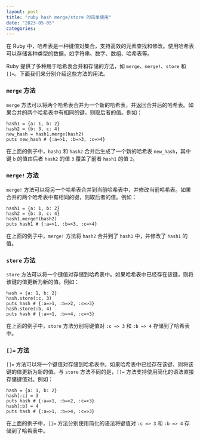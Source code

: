 ```yaml
---
layout: post
title: "ruby hash merge/store 的简单使用"
date: "2023-05-05"
categories: 
---
```

<p>在 Ruby 中，哈希表是一种键值对集合，支持高效的元素查找和修改。使用哈希表可以存储各种类型的数据，如字符串、数字、数组、哈希表等。</p>

<p>Ruby 提供了多种用于哈希表合并和存储的方法，如 <code>merge</code>、<code>merge!</code>、<code>store</code> 和 <code>[]=</code>。下面我们来分别介绍这些方法的用法。</p>

<h3><code>merge</code> 方法</h3>

<p><code>merge</code> 方法可以将两个哈希表合并为一个新的哈希表，并返回合并后的哈希表。如果合并的两个哈希表中有相同的键，则取后者的值。例如：</p>

<pre>
<code>hash1 = {a: 1, b: 2}
hash2 = {b: 3, c: 4}
new_hash = hash1.merge(hash2)
puts new_hash # {:a=&gt;1, :b=&gt;3, :c=&gt;4}</code></pre>

<p>在上面的例子中，<code>hash1</code> 和 <code>hash2</code> 合并后生成了一个新的哈希表 <code>new_hash</code>，其中键 <code>b</code> 的值由后者 <code>hash2</code> 的值 <code>3</code> 覆盖了前者 <code>hash1</code> 的值 <code>2</code>。</p>

<h3><code>merge!</code> 方法</h3>

<p><code>merge!</code> 方法可以将另一个哈希表合并到当前哈希表中，并修改当前哈希表。如果合并的两个哈希表中有相同的键，则取后者的值。例如：</p>

<pre>
<code>hash1 = {a: 1, b: 2}
hash2 = {b: 3, c: 4}
hash1.merge!(hash2)
puts hash1 # {:a=&gt;1, :b=&gt;3, :c=&gt;4}</code></pre>

<p>在上面的例子中，<code>merge!</code> 方法将 <code>hash2</code> 合并到了 <code>hash1</code> 中，并修改了 <code>hash1</code> 的值。</p>

<h3><code>store</code> 方法</h3>

<p><code>store</code> 方法可以将一个键值对存储到哈希表中。如果哈希表中已经存在该键，则将该键的值更新为新的值。例如：</p>

<pre>
<code>hash = {a: 1, b: 2}
hash.store(:c, 3)
puts hash # {:a=&gt;1, :b=&gt;2, :c=&gt;3}
hash.store(:b, 4)
puts hash # {:a=&gt;1, :b=&gt;4, :c=&gt;3}</code></pre>

<p>在上面的例子中，<code>store</code> 方法分别将键值对 <code>:c =&gt; 3</code> 和 <code>:b =&gt; 4</code> 存储到了哈希表中。</p>

<h3><code>[]=</code> 方法</h3>

<p><code>[]=</code> 方法可以将一个键值对存储到哈希表中。如果哈希表中已经存在该键，则将该键的值更新为新的值。与 <code>store</code> 方法不同的是，<code>[]=</code> 方法支持使用简化的语法直接存储键值对。例如：</p>

<pre>
<code>hash = {a: 1, b: 2}
hash[:c] = 3
puts hash # {:a=&gt;1, :b=&gt;2, :c=&gt;3}
hash[:b] = 4
puts hash # {:a=&gt;1, :b=&gt;4, :c=&gt;3}</code></pre>

<p>在上面的例子中，<code>[]=</code> 方法分别使用简化的语法将键值对 <code>:c =&gt; 3</code> 和 <code>:b =&gt; 4</code> 存储到了哈希表中。</p>

